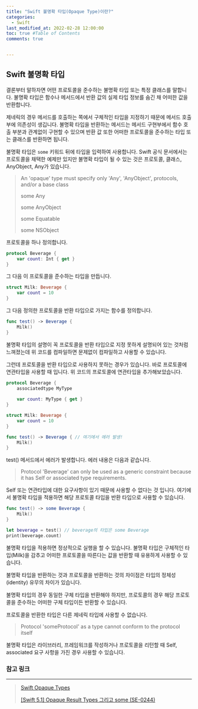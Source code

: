 ```yaml
---
title: "Swift 불명확 타입(Opaque Type)이란?"
categories: 
  - Swift
last_modified_at: 2022-02-28 12:00:00
toc: true #Table of Contents
comments: true


---
```


## Swift 불명확 타입

결론부터 말하자면 어떤 프로토콜을 준수하는 불명확 타입 또는 특정 클래스를 말합니다. 불명확 타입은 함수나 메서드에서 반환 값의 실제 타입 정보를 숨긴 채 어떠한 값을 반환합니다.

제네릭의 경우 메서드를 호출하는 쪽에서 구체적인 타입을 지정하기 때문에 메서드 호출부에 의존성이 생깁니다. 불명확 타입을 반환하는 메서드는 메서드 구현부에서 함수 호출 부분과 관계없이 구현할 수 있으며 반환 값 또한 어떠한 프로토콜을 준수하는 타입 또는 클래스를 반환하면 됩니다.

불명확 타입은 `some` 키워드 뒤에 타입을 입력하여 사용합니다. Swift 공식 문서에서는 프로토콜을 채택한 예제만 있지만 불명확 타입이 될 수 있는 것은 프로토콜, 클래스, AnyObject, Any가 있습니다.

> An 'opaque' type must specify only 'Any', 'AnyObject', protocols, and/or a base class
>
> some Any
>
> some AnyObject
>
> some Equatable
>
> some NSObject

프로토콜을 하나 정의합니다.

```swift
protocol Beverage {
    var count: Int { get }
}
```

그 다음 이 프로토콜을 준수하는 타입을 만듭니다.

```swift
struct Milk: Beverage {
    var count = 10
}
```

그 다음 정의한 프로토콜을 반환 타입으로 가지는 함수를 정의합니다.

```swift
func test() -> Beverage {
    Milk()
}
```

불명확 타입의 설명이 꼭 프로토콜을 반환 타입으로 지정 못하게 설명되어 있는 것처럼 느껴졌는데 위 코드를 컴파일하면 문제없이 컴파일하고 사용할 수 있습니다.

그런데 프로토콜을 반환 타입으로 사용하지 못하는 경우가 있습니다. 바로 프로토콜에 연관타입을 사용할 때 입니다. 위 코드의 프로토콜에 연관타입을 추가해보았습니다.

```swift
protocol Beverage {
    associatedtype MyType
    
    var count: MyType { get }
}

struct Milk: Beverage {
    var count = 10
}

func test() -> Beverage { // 여기에서 에러 발생!
    Milk()
}
```

test() 메서드에서 에러가 발생합니다. 에러 내용은 다음과 같습니다.

> Protocol 'Beverage' can only be used as a generic constraint because it has Self or associated type requirements.

Self 또는 연관타입에 대한 요구사항이 있기 때문에 사용할 수 없다는 것 입니다. 여기에서 불명확 타입을 적용하면 해당 프로토콜 타입을 반환 타입으로 사용할 수 있습니다.

```swift
func test() -> some Beverage {
    Milk()
}

let beverage = test() // beverage의 타입은 some Beverage
print(beverage.count)
```

불명확 타입을 적용하면 정상적으로 실행을 할 수 있습니다. 불명확 타입은 구체적인 타입(Milk)을 감추고 어떠한 프로토콜을 따른다는 값을 반환할 때 유용하게 사용할 수 있습니다.

불명확 타입을 반환하는 것과 프로토콜을 반환하는 것의 차이점은 타입의 정체성(identity) 유무의 차이가 있습니다.

불명확 타입의 경우 동일한 구체 타입을 반환해야 하지만, 프로토콜의 경우 해당 프로토콜을 준수하는 어떠한 구체 타입이든 반환할 수 있습니다.

프로토콜을 반환한 타입은 다른 제네릭 타입에 사용할 수 없습니다.
> Protocol 'someProtocol' as a type cannot conform to the protocol itself

불명확 타입은 라이브러리, 프레임워크를 작성하거나 프로토콜을 리턴할 때 Self, associated 요구 사항을 가진 경우 사용할 수 있습니다.

### 참고 링크

---

> [Swift Opaque Types](https://docs.swift.org/swift-book/LanguageGuide/OpaqueTypes.html#)
>
> [[Swift 5.1] Opaque Result Types 그리고 some (SE-0244)](https://seorenn.tistory.com/30)